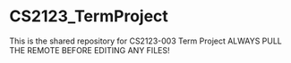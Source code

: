 # CS2123_TermProject
This is the shared repository for CS2123-003 Term Project
ALWAYS PULL THE REMOTE BEFORE EDITING ANY FILES!
